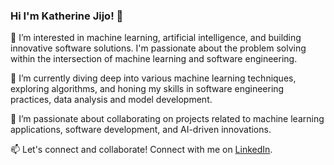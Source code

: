 ### Hi I'm Katherine Jijo! 👋

👀 I’m interested in machine learning, artificial intelligence, and building innovative software solutions. I'm passionate about the problem solving within the intersection of machine learning and software engineering.

🌱 I’m currently diving deep into various machine learning techniques, exploring algorithms, and honing my skills in software engineering practices, data analysis and model development.

💞️ I’m passionate about collaborating on projects related to machine learning applications, software development, and AI-driven innovations.
 
📫 Let's connect and collaborate! Connect with me on [LinkedIn](https://www.linkedin.com/in/katherine-jijo-a1b231242/).


